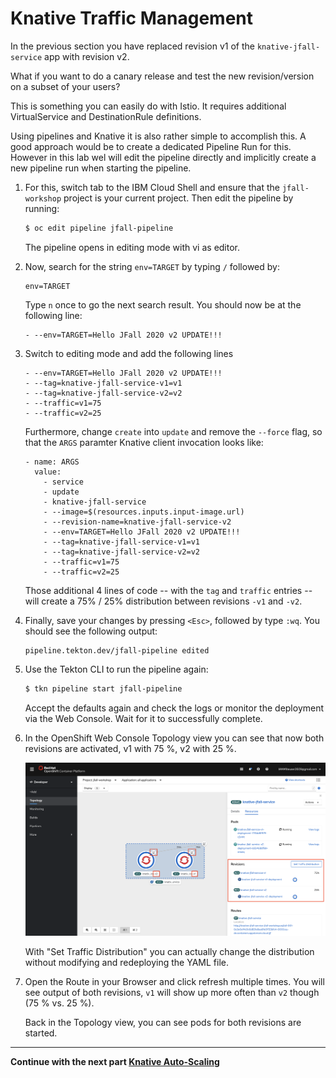 # Knative Traffic Management

In the previous section you have replaced revision v1 of the `knative-jfall-service` app with revision v2.

What if you want to do a canary release and test the new revision/version on a subset of your users?  

This is something you can easily do with Istio. It requires additional VirtualService and DestinationRule definitions.

Using pipelines and Knative it is also rather simple to accomplish this. A good approach would be to create a dedicated Pipeline Run for this. However in this lab wel will edit the pipeline directly and implicitly create a new pipeline run when starting the pipeline.

1. For this, switch tab to the IBM Cloud Shell and ensure that the `jfall-workshop` project is your current project. Then edit the pipeline by running:
    
    ```bash
    $ oc edit pipeline jfall-pipeline
    ```
    
    The pipeline opens in editing mode with vi as editor. 

1. Now, search for the string `env=TARGET` by typing `/` followed by:

    ```
    env=TARGET
    ```

    Type `n` once to go the next search result. You should now be at the following line:

    ```
    - --env=TARGET=Hello JFall 2020 v2 UPDATE!!!
    ```

1. Switch to editing mode and add the following lines

    ```
    - --env=TARGET=Hello JFall 2020 v2 UPDATE!!!
    - --tag=knative-jfall-service-v1=v1
    - --tag=knative-jfall-service-v2=v2
    - --traffic=v1=75
    - --traffic=v2=25
    ```

    Furthermore, change `create` into `update` and remove the `--force` flag, so that the `ARGS` paramter Knative client invocation looks like:

    ```
    - name: ARGS
      value:
        - service
        - update
        - knative-jfall-service
        - --image=$(resources.inputs.input-image.url)
        - --revision-name=knative-jfall-service-v2
        - --env=TARGET=Hello JFall 2020 v2 UPDATE!!!
        - --tag=knative-jfall-service-v1=v1
        - --tag=knative-jfall-service-v2=v2
        - --traffic=v1=75
        - --traffic=v2=25
    ```

    Those additional 4 lines of code -- with the `tag` and `traffic` entries -- will create a 75% / 25% distribution between revisions `-v1` and `-v2`.

1. Finally, save your changes by pressing `<Esc>`, followed by type `:wq`. You should see the following output:

    ```
    pipeline.tekton.dev/jfall-pipeline edited
    ```

1. Use the Tekton CLI to run the pipeline again:

    ```bash
    $ tkn pipeline start jfall-pipeline
    ```

    Accept the defaults again and check the logs or monitor the deployment via the Web Console. Wait for it to successfully complete.
   
1. In the OpenShift Web Console Topology view you can see that now both revisions are activated, v1 with 75 %, v2 with 25 %.
   
    ![canary](images/canary.png)

    With "Set Traffic Distribution" you can actually change the distribution without modifying and redeploying the YAML file.

1. Open the Route in your Browser and click refresh multiple times. You will see output of both revisions, `v1` will show up more often than `v2` though (75 % vs. 25 %).

    Back in the Topology view, you can see pods for both revisions are started.
   
---

__Continue with the next part [Knative Auto-Scaling](6-Scaling.md)__
